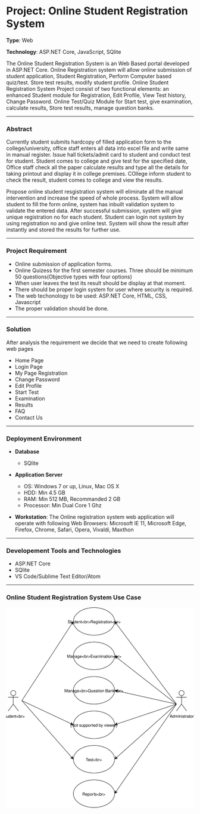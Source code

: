 # Project: Online Student Registration System

**Type**: Web

**Technology**: ASP.NET Core, JavaScript, SQlite

The Online Student Registration System is an Web Based portal developed in ASP.NET Core. Online Registration system will allow online submission of student application, Student Registration, Perform Computer based quiz/test. Store test results, modify student profile. Online Student Registration System Project consist of two functional elements: an enhanced Student module for Registration, Edit Profile, View Test history, Change Password. Online Test/Quiz Module for Start test, give examination, calculate results, Store test results, manage question banks.

---
### Abstract
Currently student submits hardcopy of filled application form to the college/university, office staff enters all data into excel file and write same in manual register. Issue hall tickets/admit card to student and conduct test for student. Student comes to college and give test for the specified date, Office staff check all the paper calculate results and type all the details for taking printout and display it in college premises. COllege inform student to check the result, student comes to college and view the results.

Propose online student resgistration system will eliminate all the manual intervention and increase the speed of whole process. System will allow student to fill the form online, system has inbuilt validation system to validate the entered data. After successful submission, system will give unique registration no for each student. Student can login not system by using registration no and give online test. System will show the result after instantly and stored the results for further use.

---
### Project Requirement
- Online submission of application forms.
- Online Quizess for the first semester courses. Three should be minimum 50 questions(Objective types with four options)
- When user leaves the test its result should be display at that moment.
- There should be proper login system for user where security is required.
- The web techonology to be used: ASP.NET Core, HTML, CSS, Javascript
- The proper validation should be done.

---
### Solution
After analysis the requirement we decide that we need to create following web pages

- Home Page
- Login Page
- My Page Registration
- Change Password
- Edit Profile
- Start Test
- Examination
- Results
- FAQ
- Contact Us

---
### Deployment Environment

- **Database**
	- SQlite

- **Application Server**
	- OS: Windows 7 or up, Linux, Mac OS X
	- HDD: Min 4.5 GB
	- RAM: Min 512 MB, Recommanded 2 GB
	- Processor: Min Dual Core 1 Ghz

- **Workstation**: The Online registration system web application will operate with following Web Browsers: Microsoft IE 11, Microsoft Edge, Firefox, Chrome, Safari, Opera, Vivaldi, Maxthon

---
### Developement Tools and Technologies
- ASP.NET Core
- SQlite
- VS Code/Sublime Text Editor/Atom

---
### Online Student Registration System Use Case

![bla](assets/use_case.svg)